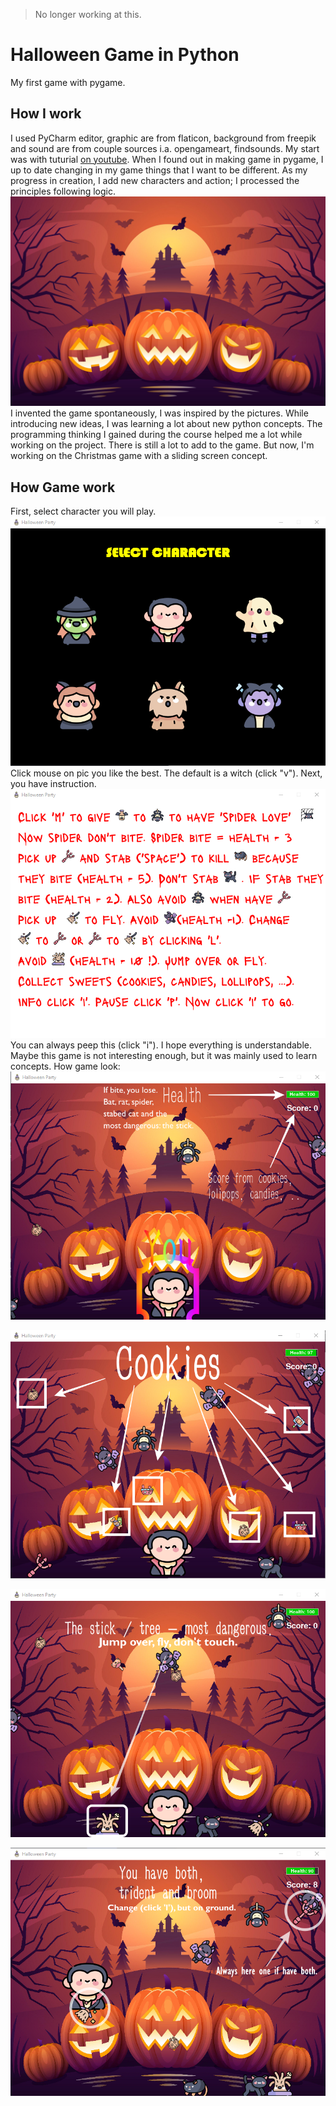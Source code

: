 >No longer working at this.

# Halloween Game  in Python
My first game with pygame. 

## How I work
I used PyCharm editor, graphic are from flaticon, background from freepik and sound are from couple sources i.a. opengameart, findsounds.
My start was with tuturial [on youtube](https://www.youtube.com/watch?v=FfWpgLFMI7w). When I found out in making game in pygame,
I up to date changing in my game things that I want to be different. As my progress in creation, I add new characters and action;
I processed the principles following logic.
![background](image/background2.jpg "background")
I invented the game spontaneously, I was inspired by the pictures. 
While introducing new ideas, I was learning a lot about new python concepts.
The programming thinking I gained during the course helped me a lot while working on the project.
There is still a lot to add to the game. But now, I'm working on the Christmas game with a sliding screen concept.

## How Game work
First, select character you will play. 
![select](image/selectchar.png "select")
Click mouse on pic you like the best. The default is a witch (click "v").
Next, you have instruction. 
![instruction](image/instruction.png "instruction")
You can always peep this (click "i"). I hope everything is understandable.
Maybe this game is not interesting enough, but it was mainly used to learn concepts.
How game look:
![game](image/game.png "game")

![game](image/game1.png "game")

![game](image/game2.png "game")

![game](image/game3.png "game")

